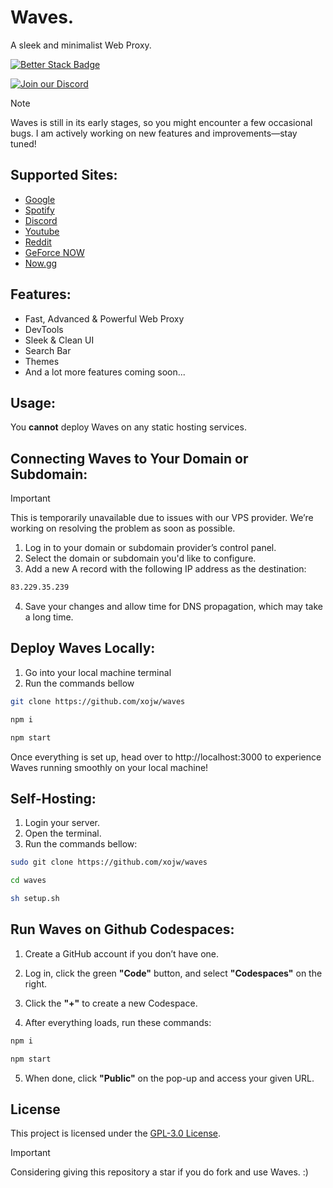 

# Waves.
A sleek and minimalist Web Proxy.

[![Better Stack Badge](https://uptime.betterstack.com/status-badges/v3/monitor/1r475.svg)](https://uptime.betterstack.com/?utm_source=status_badge)

[![Join our Discord](https://invidget.switchblade.xyz/dJvdkPRheV)](https://discord.gg/dJvdkPRheV)

> [!NOTE] 
> Waves is still in its early stages, so you might encounter a few occasional bugs. I am actively working on new features and improvements—stay tuned!

## Supported Sites:

- [Google](https://google.com)
- [Spotify](https://spotify.com)
- [Discord](https://discord.com)
- [Youtube](https://www.youtube.com)
- [Reddit](https://reddit.com)
- [GeForce NOW](https://play.geforcenow.com/)
- [Now.gg](https://now.gg)

## Features:

- Fast, Advanced & Powerful Web Proxy
- DevTools
- Sleek & Clean UI
- Search Bar
- Themes
- And a lot more features coming soon...

## Usage:

You **cannot** deploy Waves on any static hosting services.

## Connecting Waves to Your Domain or Subdomain:
> [!IMPORTANT]
> This is temporarily unavailable due to issues with our VPS provider. We’re working on resolving the problem as soon as possible.

1. Log in to your domain or subdomain provider’s control panel.
2. Select the domain or subdomain you'd like to configure.
3. Add a new A record with the following IP address as the destination:

```bash
83.229.35.239
```

4. Save your changes and allow time for DNS propagation, which may take a long time.

## Deploy Waves Locally:

1. Go into your local machine terminal
2. Run the commands bellow

```bash
git clone https://github.com/xojw/waves

npm i

npm start
```

Once everything is set up, head over to http://localhost:3000 to experience Waves running smoothly on your local machine!

## Self-Hosting:

1. Login your server.
2. Open the terminal.
3. Run the commands bellow:
   
```bash
sudo git clone https://github.com/xojw/waves

cd waves

sh setup.sh
```

## Run Waves on Github Codespaces:

1. Create a GitHub account if you don’t have one.

2. Log in, click the green **"Code"** button, and select **"Codespaces"** on the right.

3. Click the **"+"** to create a new Codespace.

4. After everything loads, run these commands:

```bash
npm i

npm start
```

5. When done, click **"Public"** on the pop-up and access your given URL.

## License

This project is licensed under the [GPL-3.0 License](LICENSE).

> [!IMPORTANT]
> Considering giving this repository a star if you do fork and use Waves. :)


